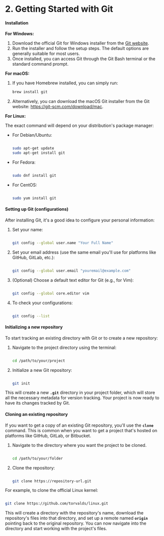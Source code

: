 # 2. Getting Started with Git

#### **Installation**

**For Windows:**

1. Download the official Git for Windows installer from the [Git website](https://git-scm.com/download/win).
2. Run the installer and follow the setup steps. The default options are generally suitable for most users.
3. Once installed, you can access Git through the Git Bash terminal or the standard command prompt.

**For macOS:**

1.  If you have Homebrew installed, you can simply run:

    ```bash
    brew install git

    ```
2. Alternatively, you can download the macOS Git installer from the Git website: https://git-scm.com/download/mac.

**For Linux:**

The exact command will depend on your distribution's package manager:

*   For Debian/Ubuntu:

    ```bash

    sudo apt-get update
    sudo apt-get install git

    ```
*   For Fedora:

    ```bash

    sudo dnf install git

    ```
*   For CentOS:

    ```bash

    sudo yum install git

    ```

#### **Setting up Git (configurations)**

After installing Git, it's a good idea to configure your personal information:

1.  Set your name:

    ```bash

    git config --global user.name "Your Full Name"

    ```
2.  Set your email address (use the same email you'll use for platforms like GitHub, GitLab, etc.):

    ```bash

    git config --global user.email "youremail@example.com"

    ```
3.  (Optional) Choose a default text editor for Git (e.g., for Vim):

    ```bash

    git config --global core.editor vim

    ```
4.  To check your configurations:

    ```bash

    git config --list

    ```

#### **Initializing a new repository**

To start tracking an existing directory with Git or to create a new repository:

1.  Navigate to the project directory using the terminal:

    ```bash

    cd /path/to/your/project

    ```
2.  Initialize a new Git repository:

    ```bash

    git init

    ```

This will create a new **`.git`** directory in your project folder, which will store all the necessary metadata for version tracking. Your project is now ready to have its changes tracked by Git.

#### **Cloning an existing repository**

If you want to get a copy of an existing Git repository, you'll use the **`clone`** command. This is common when you want to get a project that's hosted on platforms like GitHub, GitLab, or Bitbucket.

1.  Navigate to the directory where you want the project to be cloned.

    ```bash

    cd /path/to/your/folder

    ```
2.  Clone the repository:

    ```bash

    git clone https://repository-url.git

    ```

For example, to clone the official Linux kernel:

```bash

git clone https://github.com/torvalds/linux.git

```

This will create a directory with the repository's name, download the repository's files into that directory, and set up a remote named **`origin`** pointing back to the original repository. You can now navigate into the directory and start working with the project's files.
